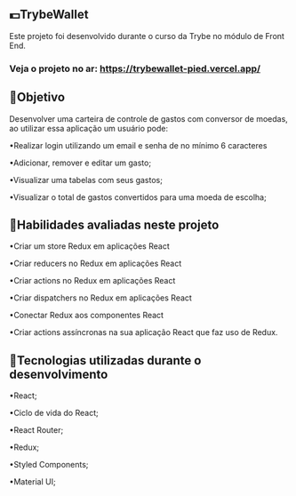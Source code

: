 <!-- Olá, Tryber!
Esse é apenas um arquivo inicial para o README do seu projeto.
É essencial que você preencha esse documento por conta própria, ok?
Não deixe de usar nossas dicas de escrita de README de projetos, e deixe sua criatividade brilhar!
:warning: IMPORTANTE: você precisa deixar nítido:
- quais arquivos/pastas foram desenvolvidos por você; 
- quais arquivos/pastas foram desenvolvidos por outra pessoa estudante;
- quais arquivos/pastas foram desenvolvidos pela Trybe.
-->

## 💵TrybeWallet

Este projeto foi desenvolvido durante o curso da Trybe no módulo de Front End.

### Veja o projeto no ar: https://trybewallet-pied.vercel.app/


## 🎯Objetivo

Desenvolver uma carteira de controle de gastos com conversor de moedas, ao utilizar essa aplicação um usuário pode:

•Realizar login utilizando um email e senha de no mínimo 6 caracteres

•Adicionar, remover e editar um gasto;

•Visualizar uma tabelas com seus gastos;

•Visualizar o total de gastos convertidos para uma moeda de escolha;

## 📝Habilidades avaliadas neste projeto

•Criar um store Redux em aplicações React

•Criar reducers no Redux em aplicações React

•Criar actions no Redux em aplicações React

•Criar dispatchers no Redux em aplicações React

•Conectar Redux aos componentes React

•Criar actions assíncronas na sua aplicação React que faz uso de Redux.

## 🔧Tecnologias utilizadas durante o desenvolvimento

•React;

•Ciclo de vida do React;

•React Router;

•Redux;

•Styled Components;

•Material UI;

